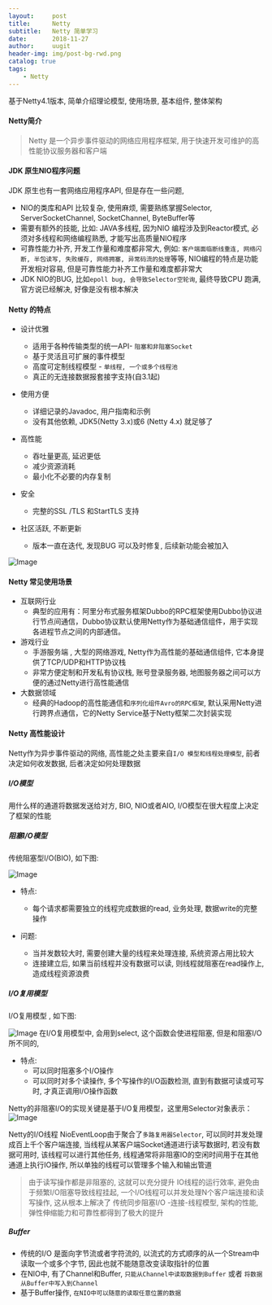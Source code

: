 ```yaml
---
layout:     post
title:      Netty
subtitle:   Netty 简单学习
date:       2018-11-27
author:     uugit
header-img: img/post-bg-rwd.png
catalog: true
tags:
    - Netty
---
```


基于Netty4.1版本, 简单介绍理论模型, 使用场景, 基本组件, 整体架构

#### Netty简介
>  Netty 是一个异步事件驱动的网络应用程序框架, 用于快速开发可维护的高性能协议服务器和客户端


#### JDK 原生NIO程序问题
JDK 原生也有一套网络应用程序API, 但是存在一些问题,
* NIO的类库和API 比较复杂, 使用麻烦, 需要熟练掌握Selector, ServerSocketChannel, SocketChannel, ByteBuffer等
* 需要有额外的技能, 比如: JAVA多线程, 因为NIO 编程涉及到Reactor模式, 必须对多线程和网络编程熟悉, 才能写出高质量NIO程序
* 可靠性能力补齐, 开发工作量和难度都非常大, 例如: `客户端面临断线重连, 网络闪断, 半包读写, 失败缓存, 网络拥塞, 异常码流的处理`等等, NIO编程的特点是功能开发相对容易, 但是可靠性能力补齐工作量和难度都非常大
* JDK NIO的BUG, 比如`epoll bug, 会导致Selector空轮询`, 最终导致CPU 跑满, 官方说已经解决, 好像是没有根本解决

#### Netty 的特点
* 设计优雅
   * 适用于各种传输类型的统一API- `阻塞和非阻塞Socket`
   * 基于灵活且可扩展的事件模型
   * 高度可定制线程模型 - `单线程, 一个或多个线程池`
   * 真正的无连接数据报套接字支持(自3.1起)

* 使用方便
  * 详细记录的Javadoc, 用户指南和示例
  * 没有其他依赖, JDK5(Netty 3.x)或6 (Netty 4.x) 就足够了


* 高性能
  * 吞吐量更高, 延迟更低
  * 减少资源消耗
  * 最小化不必要的内存复制

* 安全
  * 完整的SSL /TLS 和StartTLS 支持

* 社区活跃, 不断更新
  * 版本一直在迭代, 发现BUG 可以及时修复, 后续新功能会被加入

![Image](/img/netty_0.png)


#### Netty 常见使用场景
* 互联网行业
  * 典型的应用有：阿里分布式服务框架Dubbo的RPC框架使用Dubbo协议进行节点间通信，Dubbo协议默认使用Netty作为基础通信组件，用于实现各进程节点之间的内部通信。
* 游戏行业
  * 手游服务端 , 大型的网络游戏, Netty作为高性能的基础通信组件, 它本身提供了TCP/UDP和HTTP协议栈
  * 非常方便定制和开发私有协议栈, 账号登录服务器, 地图服务器之间可以方便的通过Netty进行高性能通信
* 大数据领域
  * 经典的Hadoop的高性能通信和`序列化组件Avro的RPC框架`, 默认采用Netty进行跨界点通信，它的Netty Service基于Netty框架二次封装实现



#### Netty 高性能设计
 Netty作为异步事件驱动的网络, 高性能之处主要来自`I/O 模型和线程处理模型`, 前者决定如何收发数据, 后者决定如何处理数据

##### I/O模型
 用什么样的通道将数据发送给对方, BIO, NIO或者AIO, I/O模型在很大程度上决定了框架的性能

##### 阻塞I/O模型
 传统阻塞型I/O(BIO), 如下图:

![Image](/img/netty_1.png)
 * 特点:
   * 每个请求都需要独立的线程完成数据的read, 业务处理, 数据write的完整操作

 * 问题:
   * 当并发数较大时, 需要创建大量的线程来处理连接, 系统资源占用比较大
   * 连接建立后, 如果当前线程并没有数据可以读, 则线程就阻塞在read操作上, 造成线程资源浪费

##### I/O复用模型
 I/O复用模型 , 如下图:

![Image](/img/netty_2.png)
 在I/O复用模型中, 会用到select, 这个函数会使进程阻塞, 但是和阻塞I/O所不同的,
 * 特点:
   * 可以同时阻塞多个I/O操作
   * 可以同时对多个读操作, 多个写操作的I/O函数检测, 直到有数据可读或可写时, 才真正调用I/O操作函数

Netty的非阻塞I/O的实现关键是基于I/O复用模型，这里用Selector对象表示：
![Image](/img/netty_3.png)

Netty的I/O线程 NioEventLoop由于聚合了`多路复用器Selector`, 可以同时并发处理成百上千个客户端连接, 当线程从某客户端Socket通道进行读写数据时,
若没有数据可用时, 该线程可以进行其他任务, 线程通常将非阻塞IO的空闲时间用于在其他通道上执行IO操作, 所以单独的线程可以管理多个输入和输出管道


> 由于读写操作都是非阻塞的, 这就可以充分提升 IO线程的运行效率, 避免由于频繁I/O阻塞导致线程挂起, 一个I/O线程可以并发处理N个客户端连接和读写操作, 这从根本上解决了
传统同步阻塞I/O -连接-线程模型, 架构的性能, 弹性伸缩能力和可靠性都得到了极大的提升

##### Buffer

* 传统的I/O 是面向字节流或者字符流的, 以流式的方式顺序的从一个Stream中读取一个或多个字节, 因此也就不能随意改变读取指针的位置
* 在NIO中, 有了Channel和Buffer, `只能从Channel中读取数据到Buffer` 或者 `将数据从Buffer中写入到Channel`
* 基于Buffer操作, `在NIO中可以随意的读取任意位置的数据`


